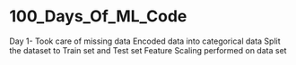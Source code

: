 # 100_Days_Of_ML_Code
Day 1- 
    Took care of missing data
    Encoded data into categorical data
    Split the dataset to Train set and Test set
    Feature Scaling performed on data set